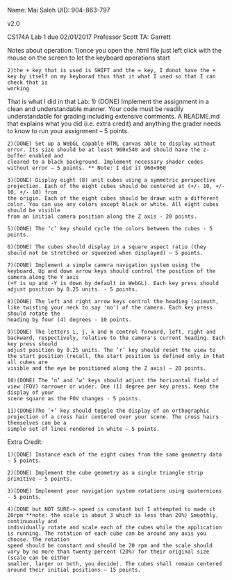﻿Name: Mai Saleh
UID: 904-863-797

v2.0

CS174A 
Lab 1 due 02/01/2017
Professor Scott
TA: Garrett

Notes about operation:
	1)once you open the .html file just left click with the mouse on the screen to let the keyboard operations start

	2)the + key that is used is SHIFT and the = key, I donot have the + key by itself on my keyborad thus that it what I used so that I can check that is 
	working 

That is what I did in that Lab:
	1) (DONE) Implement the assignment in a clean and understandable manner. Your code must be readily understandable for grading including extensive comments. 
	A README.md that explains what you did (i.e. extra credit) and anything the grader needs to know to run your assignment – 5 points.
 
	2)(DONE) Set up a WebGL capable HTML canvas able to display without error. Its size should be at least 960x540 and should have the z-buffer enabled and 
	cleared to a black background. Implement necessary shader codes without error – 5 points. ** Note: I did it 960x960

	3)(DONE) Display eight (8) unit cubes using a symmetric perspective projection. Each of the eight cubes should be centered at (+/- 10, +/- 10, +/- 10) from 
	the origin. Each of the eight cubes should be drawn with a different color. You can use any colors except black or white. All eight cubes should be visible
	from an initial camera position along the Z axis - 20 points.

	5)(DONE) The ‘c’ key should cycle the colors between the cubes - 5 points.

	6)(DONE) The cubes should display in a square aspect ratio (they should not be stretched or squeezed when displayed) – 5 points.
 
	7)(DONE) Implement a simple camera navigation system using the keyboard. Up and down arrow keys should control the position of the camera along the Y axis 
	(+Y is up and -Y is down by default in WebGL). Each key press should adjust position by 0.25 units. - 5 points.

	8)(DONE) The left and right arrow keys control the heading (azimuth, like twisting your neck to say 'no') of the camera. Each key press should rotate the 
	heading by four (4) degrees - 10 points.

	9)(DONE) The letters i, j, k and m control forward, left, right and backward, respectively, relative to the camera's current heading. Each key press should
	adjust position by 0.25 units. The ‘r’ key should reset the view to the start position (recall, the start position is defined only in that all cubes are 
	visible and the eye be positioned along the Z axis) – 20 points.

	10)(DONE) The ‘n’ and ‘w’ keys should adjust the horizontal field of view (FOV) narrower or wider. One (1) degree per key press. Keep the display of your 
	scene square as the FOV changes - 5 points.

	11)(DONE)The ‘+’ key should toggle the display of an orthographic projection of a cross hair centered over your scene. The cross hairs themselves can be a 
	simple set of lines rendered in white – 5 points.
 
Extra Credit:

	1)(DONE) Instance each of the eight cubes from the same geometry data - 5 points.

	2)(DONE) Implement the cube geometry as a single triangle strip primitive – 5 points.

	3)(DONE) Implement your navigation system rotations using quaternions - 5 points.

	4)(DONE but NOT SURE-> speed is constant but I attempted to made it 20rpm **note: the scale is about 3 which is less than 20%) Smoothly, continuously and 
	individually rotate and scale each of the cubes while the application is running. The rotation of each cube can be around any axis you choose. The rotation
 	speed should be constant and should be 20 rpm and the scale should vary by no more than twenty percent (20%) for their original size (scale can be either 
	smaller, larger or both, you decide). The cubes shall remain centered around their initial positions – 15 points.